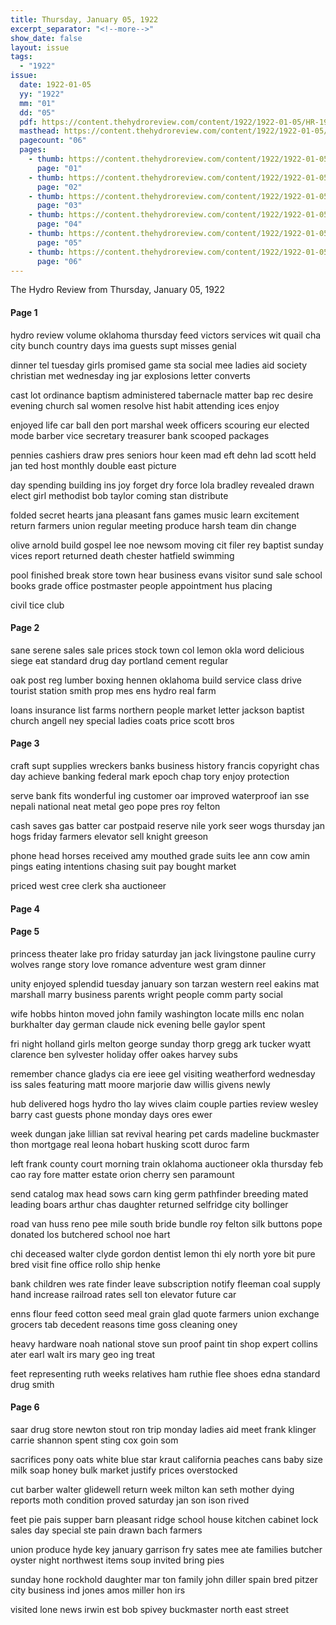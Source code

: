 ```yaml
---
title: Thursday, January 05, 1922
excerpt_separator: "<!--more-->"
show_date: false
layout: issue
tags:
  - "1922"
issue:
  date: 1922-01-05
  yy: "1922"
  mm: "01"
  dd: "05"
  pdf: https://content.thehydroreview.com/content/1922/1922-01-05/HR-1922-01-05.pdf
  masthead: https://content.thehydroreview.com/content/1922/1922-01-05/masthead/HR-1922-01-05.jpg
  pagecount: "06"
  pages:
    - thumb: https://content.thehydroreview.com/content/1922/1922-01-05/thumbnails/HR-1922-01-05-01.jpg
      page: "01"
    - thumb: https://content.thehydroreview.com/content/1922/1922-01-05/thumbnails/HR-1922-01-05-02.jpg
      page: "02"
    - thumb: https://content.thehydroreview.com/content/1922/1922-01-05/thumbnails/HR-1922-01-05-03.jpg
      page: "03"
    - thumb: https://content.thehydroreview.com/content/1922/1922-01-05/thumbnails/HR-1922-01-05-04.jpg
      page: "04"
    - thumb: https://content.thehydroreview.com/content/1922/1922-01-05/thumbnails/HR-1922-01-05-05.jpg
      page: "05"
    - thumb: https://content.thehydroreview.com/content/1922/1922-01-05/thumbnails/HR-1922-01-05-06.jpg
      page: "06"
---
```


The Hydro Review from Thursday, January 05, 1922

<!--more-->

<h4>Page 1</h4>
<p>hydro review volume oklahoma thursday feed victors services wit quail cha city bunch country days ima guests supt misses genial</p>
<p>dinner tel tuesday girls promised game sta social mee ladies aid society christian met wednesday ing jar explosions letter converts</p>
<p>cast lot ordinance baptism administered tabernacle matter bap rec desire evening church sal women resolve hist habit attending ices enjoy</p>
<p>enjoyed life car ball den port marshal week officers scouring eur elected mode barber vice secretary treasurer bank scooped packages</p>
<p>pennies cashiers draw pres seniors hour keen mad eft dehn lad scott held jan ted host monthly double east picture</p>
<p>day spending building ins joy forget dry force lola bradley revealed drawn elect girl methodist bob taylor coming stan distribute</p>
<p>folded secret hearts jana pleasant fans games music learn excitement return farmers union regular meeting produce harsh team din change</p>
<p>olive arnold build gospel lee noe newsom moving cit filer rey baptist sunday vices report returned death chester hatfield swimming</p>
<p>pool finished break store town hear business evans visitor sund sale school books grade office postmaster people appointment hus placing</p>
<p>civil tice club</p>
<h4>Page 2</h4>
<p>sane serene sales sale prices stock town col lemon okla word delicious siege eat standard drug day portland cement regular</p>
<p>oak post reg lumber boxing hennen oklahoma build service class drive tourist station smith prop mes ens hydro real farm</p>
<p>loans insurance list farms northern people market letter jackson baptist church angell ney special ladies coats price scott bros</p>
<h4>Page 3</h4>
<p>craft supt supplies wreckers banks business history francis copyright chas day achieve banking federal mark epoch chap tory enjoy protection</p>
<p>serve bank fits wonderful ing customer oar improved waterproof ian sse nepali national neat metal geo pope pres roy felton</p>
<p>cash saves gas batter car postpaid reserve nile york seer wogs thursday jan hogs friday farmers elevator sell knight greeson</p>
<p>phone head horses received amy mouthed grade suits lee ann cow amin pings eating intentions chasing suit pay bought market</p>
<p>priced west cree clerk sha auctioneer</p>
<h4>Page 4</h4>
<h4>Page 5</h4>
<p>princess theater lake pro friday saturday jan jack livingstone pauline curry wolves range story love romance adventure west gram dinner</p>
<p>unity enjoyed splendid tuesday january son tarzan western reel eakins mat marshall marry business parents wright people comm party social</p>
<p>wife hobbs hinton moved john family washington locate mills enc nolan burkhalter day german claude nick evening belle gaylor spent</p>
<p>fri night holland girls melton george sunday thorp gregg ark tucker wyatt clarence ben sylvester holiday offer oakes harvey subs</p>
<p>remember chance gladys cia ere ieee gel visiting weatherford wednesday iss sales featuring matt moore marjorie daw willis givens newly</p>
<p>hub delivered hogs hydro tho lay wives claim couple parties review wesley barry cast guests phone monday days ores ewer</p>
<p>week dungan jake lillian sat revival hearing pet cards madeline buckmaster thon mortgage real leona hobart husking scott duroc farm</p>
<p>left frank county court morning train oklahoma auctioneer okla thursday feb cao ray fore matter estate orion cherry sen paramount</p>
<p>send catalog max head sows carn king germ pathfinder breeding mated leading boars arthur chas daughter returned selfridge city bollinger</p>
<p>road van huss reno pee mile south bride bundle roy felton silk buttons pope donated los butchered school noe hart</p>
<p>chi deceased walter clyde gordon dentist lemon thi ely north yore bit pure bred visit fine office rollo ship henke</p>
<p>bank children wes rate finder leave subscription notify fleeman coal supply hand increase railroad rates sell ton elevator future car</p>
<p>enns flour feed cotton seed meal grain glad quote farmers union exchange grocers tab decedent reasons time goss cleaning oney</p>
<p>heavy hardware noah national stove sun proof paint tin shop expert collins ater earl walt irs mary geo ing treat</p>
<p>feet representing ruth weeks relatives ham ruthie flee shoes edna standard drug smith</p>
<h4>Page 6</h4>
<p>saar drug store newton stout ron trip monday ladies aid meet frank klinger carrie shannon spent sting cox goin som</p>
<p>sacrifices pony oats white blue star kraut california peaches cans baby size milk soap honey bulk market justify prices overstocked</p>
<p>cut barber walter glidewell return week milton kan seth mother dying reports moth condition proved saturday jan son ison rived</p>
<p>feet pie pais supper barn pleasant ridge school house kitchen cabinet lock sales day special ste pain drawn bach farmers</p>
<p>union produce hyde key january garrison fry sates mee ate families butcher oyster night northwest items soup invited bring pies</p>
<p>sunday hone rockhold daughter mar ton family john diller spain bred pitzer city business ind jones amos miller hon irs</p>
<p>visited lone news irwin est bob spivey buckmaster north east street</p>
